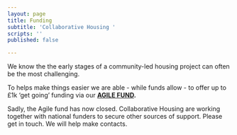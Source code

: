 ```yaml
---
layout: page
title: Funding
subtitle: 'Collaborative Housing '
scripts: ''
published: false

---
```

We know the the early stages of a community-led housing project can often be the most challenging.

To helps make things easier we are able - while funds allow - to offer up to £1k ‘get going’ funding via our [**AGILE FUND**](/uploads/agile-fund-flyer-digital.pdf "agile-fund-flyer-digital.pdf")**.**

Sadly, the Agile fund has now closed. Collaborative Housing are working  together with national funders to secure other sources of support. Please get in touch. We will help make contacts.